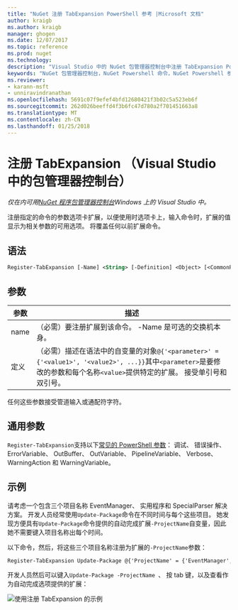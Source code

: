 ```yaml
---
title: "NuGet 注册 TabExpansion PowerShell 参考 |Microsoft 文档"
author: kraigb
ms.author: kraigb
manager: ghogen
ms.date: 12/07/2017
ms.topic: reference
ms.prod: nuget
ms.technology: 
description: "Visual Studio 中的 NuGet 包管理器控制台中注册 TabExpansion PowerShell 命令参考。"
keywords: "NuGet 包管理器控制台，NuGet Powershell 命令，NuGet Powershell 参考，注册 TabExpansion"
ms.reviewer:
- karann-msft
- unniravindranathan
ms.openlocfilehash: 5691c07f9efef4bfd12680421f3b02c5a523eb6f
ms.sourcegitcommit: 262d026beeffd4f3b6fc47d780a2f701451663a8
ms.translationtype: MT
ms.contentlocale: zh-CN
ms.lasthandoff: 01/25/2018
---
```

# <a name="register-tabexpansion-package-manager-console-in-visual-studio"></a>注册 TabExpansion （Visual Studio 中的包管理器控制台）

*仅在内可用[NuGet 程序包管理器控制台](Package-Manager-Console.md)Windows 上的 Visual Studio 中。*

注册指定的命令的参数选项卡扩展，以便使用时选项卡上，输入命令时，扩展的值显示为相关参数的可用选项。 将覆盖任何以前扩展命令。

## <a name="syntax"></a>语法

```ps
Register-TabExpansion [-Name] <String> [-Definition] <Object> [<CommonParameters>]
```

## <a name="parameters"></a>参数

| 参数 | 描述 |
| --- | --- |
| name | （必需）要注册扩展到该命令。 -Name 是可选的交换机本身。 |
| 定义 | （必需）描述在语法中的自变量的对象`@{'<parameter>' = {'<value1>', '<value2>', ...}}`其中`<parameter>`是要修改的参数和每个名称`<value>`提供特定的扩展。 接受单引号和双引号。 |

任何这些参数接受管道输入或通配符字符。

## <a name="common-parameters"></a>通用参数

`Register-TabExpansion`支持以下[常见的 PowerShell 参数](http://go.microsoft.com/fwlink/?LinkID=113216)： 调试、 错误操作、 ErrorVariable、 OutBuffer、 OutVariable、 PipelineVariable、 Verbose、 WarningAction 和 WarningVariable。

## <a name="examples"></a>示例

请考虑一个包含三个项目名称 EventManager、 实用程序和 SpecialParser 解决方案。 开发人员经常使用`Update-Package`命令在不同时间与每个这些项目。 她发现方便具有`Update-Package`命令提供的自动完成扩展`-ProjectName`自变量，因此她不需要键入项目名称出每个时间。 

以下命令，然后，将这些三个项目名称注册为扩展的`-ProjectName`参数：

```ps
Register-TabExpansion Update-Package @{'ProjectName' = {'EventManager', 'Utilities', 'SpecialParser'}}    
```

开发人员然后可以键入`Update-Package -ProjectName `、 按 tab 键，以及查看作为自动完成选项提供的扩展：

![使用注册 TabExpansion 的示例](media/Register-TabExpansion-Example.png)
